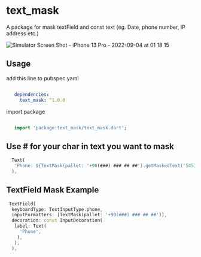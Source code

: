 # text_mask

A package for mask textField and const text (eg. Date, phone number, IP address etc.)

![Simulator Screen Shot - iPhone 13 Pro - 2022-09-04 at 01 18 15](https://user-images.githubusercontent.com/49743631/188289249-3512d8d5-0b5f-44cc-b9be-00c4cd7e009c.png)

## Usage

add this line to pubspec.yaml

```yaml

   dependencies:
     text_mask: ^1.0.0

```

import package

```dart

   import 'package:text_mask/text_mask.dart';

```

## Use # for your char in text you want to mask

```dart
  Text(
   'Phone: ${TextMask(pallet: '+90(###) ### ## ##').getMaskedText('5451312132')}',
  ),
```

## TextField Mask Example

```dart
 TextField(
  keyboardType: TextInputType.phone,
  inputFormatters: [TextMask(pallet: '+90(###) ### ## ##')],
  decoration: const InputDecoration(
   label: Text(
     'Phone',
    ),
   ),
  ),
```
